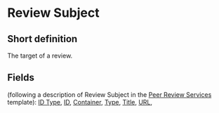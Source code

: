# Review Subject
## Short definition
The target of a review.
## Fields
(following a description of Review Subject in the [Peer Review Services](../Templates/Peer%20Review%20Services.md) template):
[ID Type](../Object-Fields/Review%20Subject/ID%20Type.md),
[ID](../Object-Fields/Review%20Subject/ID.md),
[Container](../Object-Fields/Review%20Subject/Container.md),
[Type](../Object-Fields/Review%20Subject/Type.md),
[Title](../Object-Fields/Review%20Subject/Title.md),
[URL](../Object-Fields/Review%20Subject/URL.md),
